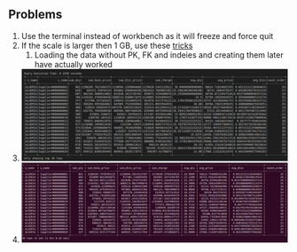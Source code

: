 

## Problems

1. Use the terminal instead of workbench as it will freeze and force quit
2. If the scale is larger then 1 GB, use these [tricks](https://dhanendranrajagopal.me/technology/mysql/importing-a-huge-32-gb-mysql-dump-faster-tips/) 
    1. Loading the data without PK, FK and indeies and creating them later have actually worked
3. ![alt text](image-3.png)
4. ![alt text](image-2.png)
